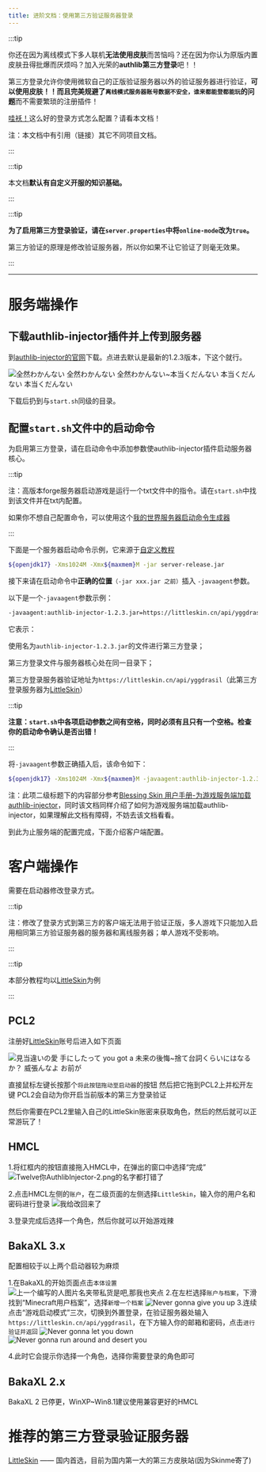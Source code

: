 ```yaml
---
title: 进阶文档：使用第三方验证服务器登录
---
```


:::tip

你还在因为离线模式下多人联机**无法使用皮肤**而苦恼吗？还在因为你认为原版内置皮肤丑得批爆而厌烦吗？加入光荣的**authlib第三方登录**吧！！

第三方登录允许你使用微软自己的正版验证服务器以外的验证服务器进行验证，**可以使用皮肤！！**而且**完美规避了`离线模式服务器账号数据不安全，谁来都能登都能玩`的问题**而不需要繁琐的注册插件！

[哇袄！](https://minecraft.net/zh-hans/)这么好的登录方式怎么配置？请看本文档！

注：本文档中有引用（链接）其它不同项目文档。

:::

:::tip

本文档**默认有自定义开服的知识基础。**

:::

:::tip

**为了启用第三方登录验证，请在`server.properties`中将`online-mode`改为`true`。**

第三方验证的原理是修改验证服务器，所以你如果不让它验证了则毫无效果。

:::

-----

# 服务端操作

## 下载authlib-injector插件并上传到服务器

到[authlib-injector的官网](https://authlib-injector.yushi.moe/)下载。点进去默认是最新的1.2.3版本，下这个就行。

![全然わかんない 全然わかんない 全然わかんない~本当くだんない 本当くだんない 本当くだんない](/img/pages/AuthlibInjector-1.png)

下载后扔到与`start.sh`同级的目录。

## 配置`start.sh`文件中的启动命令

为启用第三方登录，请在启动命令中添加参数使authlib-injector插件启动服务器核心。

:::tip

注：高版本forge服务器启动游戏是运行一个txt文件中的指令。请在`start.sh`中找到该文件并在txt内配置。

如果你不想自己配置命令，可以使用这个[我的世界服务器启动命令生成器](https://deploy-preview-60--lovely-jalebi-5579a8.netlify.app/minecraftbat)

:::

下面是一个服务器启动命令示例，它来源于[自定义教程](/docs/mcje/500-customization.md)

```sh
${openjdk17} -Xms1024M -Xmx${maxmem}M -jar server-release.jar
```

接下来请在启动命令中**正确的位置**`（-jar xxx.jar 之前）`插入 `-javaagent`参数。

以下是一个`-javaagent`参数示例：

```sh
-javaagent:authlib-injector-1.2.3.jar=https://littleskin.cn/api/yggdrasil 
```

它表示：

  使用名为`authlib-injector-1.2.3.jar`的文件进行第三方登录；
  
  第三方登录文件与服务器核心处在同一目录下；
  
  第三方登录服务器验证地址为`https://littleskin.cn/api/yggdrasil`（此第三方登录服务器为[LittleSkin](https://littleskin.cn/)）

:::tip

**注意：`start.sh`中各项启动参数之间有空格，同时必须有且只有一个空格。检查你的启动命令确认是否出错！**

:::

将`-javaagent`参数正确插入后，该命令如下：

```sh
${openjdk17} -Xms1024M -Xmx${maxmem}M -javaagent:authlib-injector-1.2.3.jar=https://littleskin.cn/api/yggdrasil -jar server-release.jar
```

注：此项二级标题下的内容部分参考[Blessing Skin 用户手册-为游戏服务端加载authlib-injector](https://blessing.netlify.app/yggdrasil-api/authlib-injector.html#%E4%B8%BA%E6%B8%B8%E6%88%8F%E6%9C%8D%E5%8A%A1%E7%AB%AF%E5%8A%A0%E8%BD%BD-authlib-injector)，同时该文档同样介绍了如何为游戏服务端加载authlib-injector，如果理解此文档有障碍，不妨去该文档看看。

到此为止服务端的配置完成，下面介绍客户端配置。

# 客户端操作

需要在启动器修改登录方式。

:::tip

注：修改了登录方式到第三方的客户端无法用于验证正版，多人游戏下只能加入启用相同第三方验证服务器的服务器和离线服务器；单人游戏不受影响。

:::

:::tip

本部分教程均以[LittleSkin](https://littleskin.cn)为例

:::

## PCL2

注册好[LittleSkin](https://littleskin.cn/)账号后进入如下页面

![見当違いの愛 手にしたって you got a 未来の後悔~捨て台詞くらいにはなるか？ 威張んなよ お前が](/img/pages/AuthlibInjector-2.png)

直接鼠标左键长按那个`将此按钮拖动至启动器`的按钮 然后把它拖到PCL2上并松开左键 PCL2会自动为你开启当前版本的第三方登录验证

然后你需要在PCL2里输入自己的LittleSkin账密来获取角色，然后的然后就可以正常游玩了！

## HMCL

1.将红框内的按钮直接拖入HMCL中，在弹出的窗口中选择“完成”
![Twelve你AuthlibInjector-2.png的名字都打错了](/img/pages/AuthlibInjector-3.png)
<!--好好好，你人还挺好的嘞-->
2.点击HMCL左侧的`账户`，在二级页面的左侧选择`LittleSkin`，输入你的用户名和密码进行登录
![我给改回来了](/img/pages/AuthlibInjector-4.png)     
<!--原神启动-->
<!---->
3.登录完成后选择一个角色，然后你就可以开始游戏辣

## BakaXL 3.x

配置相较于以上两个启动器较为麻烦

1.在BakaXL的开始页面点击`本体设置`
![上一个编写的人图片名夹带私货是吧,那我也夹点](/img/pages/AuthlibInjector-5.png)
2.在左栏选择`账户与档案`，下滑找到“Minecraft用户档案”，选择`新增一个档案`
![Never gonna give you up](/img/pages/AuthlibInjector-6.png)
3.连续点击“游戏启动模式”三次，切换到外置登录，在验证服务器处输入`https://littleskin.cn/api/yggdrasil`，在下方输入你的邮箱和密码，点击`进行验证并返回`
![Never gonna let you down](/img/pages/AuthlibInjector-7.png)
![Never gonna run around and desert you](/img/pages/AuthlibInjector-8.png)
<!--Never gonna make you cry-->
<!--Never gonna say good bye-->
<!--Never gonna tell a lie and hurt you-->
4.此时它会提示你选择一个角色，选择你需要登录的角色即可

## BakaXL 2.x
BakaXL 2 已停更，WinXP~Win8.1建议使用兼容更好的HMCL

# 推荐的第三方登录验证服务器

[LittleSkin](https://littleskin.cn/) —— 国内首选，目前为国内第一大的第三方皮肤站(因为Skinme寄了)
